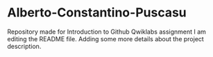 # Alberto-Constantino-Puscasu
Repository made for Introduction to Github Qwiklabs assignment 
I am editing the README file. Adding some more details about the project description.
